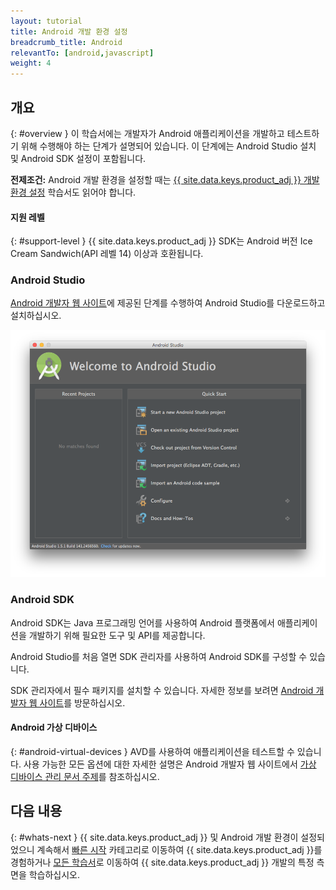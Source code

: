 ```yaml
---
layout: tutorial
title: Android 개발 환경 설정
breadcrumb_title: Android
relevantTo: [android,javascript]
weight: 4
---
```

<!-- NLS_CHARSET=UTF-8 -->
## 개요
{: #overview }
이 학습서에는 개발자가 Android 애플리케이션을 개발하고 테스트하기 위해 수행해야 하는 단계가 설명되어 있습니다. 이 단계에는 Android Studio 설치 및 Android SDK 설정이 포함됩니다.

**전제조건:** Android 개발 환경을 설정할 때는 [{{ site.data.keys.product_adj }} 개발 환경 설정](../mobilefirst/) 학습서도 읽어야 합니다.

#### 지원 레벨
{: #support-level }
{{ site.data.keys.product_adj }} SDK는 Android 버전 Ice Cream Sandwich(API 레벨 14) 이상과 호환됩니다.

### Android Studio
[Android 개발자 웹 사이트](http://developer.android.com/develop/index.html)에 제공된 단계를 수행하여 Android Studio를 다운로드하고 설치하십시오.

![Android SDK 구성](android-studio.png)

### Android SDK
Android SDK는 Java 프로그래밍 언어를 사용하여 Android 플랫폼에서 애플리케이션을 개발하기 위해 필요한 도구 및 API를 제공합니다.

Android Studio를 처음 열면 SDK 관리자를 사용하여 Android SDK를 구성할 수 있습니다.

SDK 관리자에서 필수 패키지를 설치할 수 있습니다. 자세한 정보를 보려면 [Android 개발자 웹 사이트](http://developer.android.com/sdk/index.html)를 방문하십시오.

#### Android 가상 디바이스
{: #android-virtual-devices }
AVD를 사용하여 애플리케이션을 테스트할 수 있습니다. 사용 가능한 모든 옵션에 대한 자세한 설명은 Android 개발자 웹 사이트에서 [가상 디바이스 관리 문서 주제](http://developer.android.com/tools/devices/index.html)를 참조하십시오.

## 다음 내용
{: #whats-next }
{{ site.data.keys.product_adj }} 및 Android 개발 환경이 설정되었으니 계속해서 [빠른 시작](../../../quick-start/android/) 카테고리로 이동하여 {{ site.data.keys.product_adj }}를 경험하거나 [모든 학습서](../../../all-tutorials)로 이동하여 {{ site.data.keys.product_adj }} 개발의 특정 측면을 학습하십시오.

